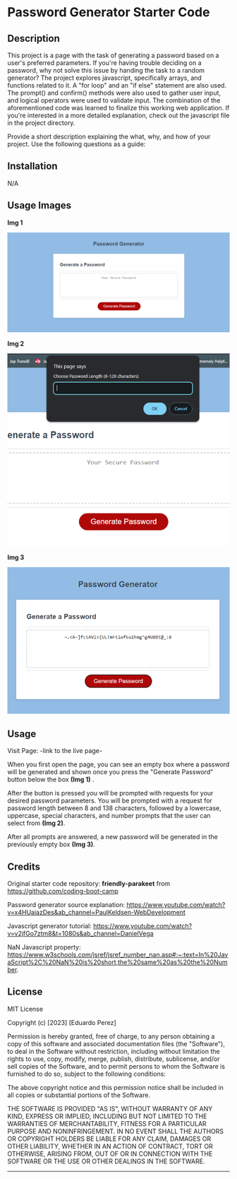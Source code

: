 # Password Generator Starter Code

## Description 
This project is a page with the task of generating a password based on a user's preferred parameters. If you're having trouble deciding on a password, why not solve this issue by handing the task to a random generator? The project explores javascript, specifically arrays, and functions related to it. A "for loop" and an "if else" statement are also used. The prompt() and confirm() methods were also used to gather user input, and logical operators were used to validate input. The combination of the aforementioned code was learned to finalize this working web application. If you're interested in a more detailed explanation, check out the javascript file in the project directory.

Provide a short description explaining the what, why, and how of your project. Use the following questions as a guide:

## Installation
N/A

## Usage Images
**Img 1**

![Password Generator Welcome Page](./Develop/Assets/Pass_generator_main.png)

**Img 2**

![Password Generator Prompt Request](./Develop/Assets/Pass_generator_prompt.png)

**Img 3**

![Password Generator Generated Password](./Develop/Assets/Pass-generator_generated.png)
## Usage
Visit Page: -link to the live page-

When you first open the page, you can see an empty box where a password will be generated and shown once you press the "Generate Password" button below the box **(Img 1)** .

 After the button is pressed you will be prompted with requests for your desired password parameters. You will be prompted with a request for password length between 8 and 138 characters, followed by a lowercase, uppercase, special characters, and number prompts that the user can select from **(Img 2)**. 
 
 After all prompts are answered, a new password will be generated in the previously empty box **(Img 3)**. 

## Credits
Original starter code repository: __friendly-parakeet__ from https://github.com/coding-boot-camp

Password generator source explanation:
https://www.youtube.com/watch?v=x4HUaiazDes&ab_channel=PaulKeldsen-WebDevelopment

Javascript generator tutorial:
https://www.youtube.com/watch?v=v2jfGo7ztm8&t=1080s&ab_channel=DanielVega

NaN Javascript property:
https://www.w3schools.com/jsref/jsref_number_nan.asp#:~:text=In%20JavaScript%2C%20NaN%20is%20short,the%20same%20as%20the%20Number.


## License
MIT License

Copyright (c) [2023] [Eduardo Perez]

Permission is hereby granted, free of charge, to any person obtaining a copy
of this software and associated documentation files (the "Software"), to deal
in the Software without restriction, including without limitation the rights
to use, copy, modify, merge, publish, distribute, sublicense, and/or sell
copies of the Software, and to permit persons to whom the Software is
furnished to do so, subject to the following conditions:

The above copyright notice and this permission notice shall be included in all
copies or substantial portions of the Software.

THE SOFTWARE IS PROVIDED "AS IS", WITHOUT WARRANTY OF ANY KIND, EXPRESS OR
IMPLIED, INCLUDING BUT NOT LIMITED TO THE WARRANTIES OF MERCHANTABILITY,
FITNESS FOR A PARTICULAR PURPOSE AND NONINFRINGEMENT. IN NO EVENT SHALL THE
AUTHORS OR COPYRIGHT HOLDERS BE LIABLE FOR ANY CLAIM, DAMAGES OR OTHER
LIABILITY, WHETHER IN AN ACTION OF CONTRACT, TORT OR OTHERWISE, ARISING FROM,
OUT OF OR IN CONNECTION WITH THE SOFTWARE OR THE USE OR OTHER DEALINGS IN THE
SOFTWARE.

---